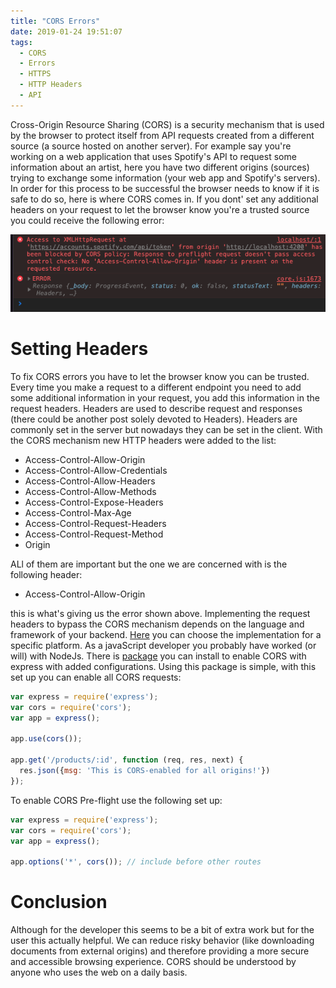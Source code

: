 ```yaml
---
title: "CORS Errors"
date: 2019-01-24 19:51:07
tags: 
  - CORS 
  - Errors
  - HTTPS
  - HTTP Headers
  - API
---
```



Cross-Origin Resource Sharing (CORS) is a security mechanism that is used by the browser to protect itself from API requests created from a different source (a source hosted on another server). For example say you're working on a web application that uses Spotify's API to request some information about an artist, here you have two different origins (sources) trying to exchange some information (your web app and Spotify's servers). In order for this process to be successful the browser needs to know if it is safe to do so, here is where CORS comes in. If you dont' set any additional headers on your request to let the browser know you're a trusted source you could receive the following error:  

<img src="https://raw.githubusercontent.com/AndresXI/Hexo-Blog/master/cors-error.png">

# Setting Headers 
To fix CORS errors you have to let the browser know you can be trusted. Every time you make a request to a different endpoint you need to add some additional information in your request, you add this information in the request headers. Headers are used to describe request and responses (there could be another post solely devoted to Headers). Headers are commonly set in the server but nowadays they can be set in the client. With the CORS mechanism new HTTP headers were added to the list: 
- Access-Control-Allow-Origin
- Access-Control-Allow-Credentials
- Access-Control-Allow-Headers
- Access-Control-Allow-Methods
- Access-Control-Expose-Headers
- Access-Control-Max-Age
- Access-Control-Request-Headers
- Access-Control-Request-Method
- Origin

ALl of them are important but the one we are concerned with is the following header: 
- Access-Control-Allow-Origin

this is what's giving us the error shown above. Implementing the request headers to bypass the CORS mechanism depends on the language and framework of your backend. [Here](https://enable-cors.org/server.html) you can choose the implementation for a specific platform. As a javaScript developer you probably have worked (or will) with NodeJs. There is  [package](https://github.com/expressjs/cors)  you can install to enable CORS with express with added configurations. Using this package is simple, with this set up you can enable all CORS requests: 
```javascript
var express = require('express');
var cors = require('cors');
var app = express();

app.use(cors());

app.get('/products/:id', function (req, res, next) {
  res.json({msg: 'This is CORS-enabled for all origins!'})
});
```
To enable CORS Pre-flight use the following set up: 
```javascript
var express = require('express');
var cors = require('cors');
var app = express();

app.options('*', cors()); // include before other routes
```
# Conclusion 
Although for the developer this seems to be a bit of extra work but for the user this actually helpful. We can reduce risky behavior (like downloading documents from external origins) and therefore providing a more secure and accessible browsing experience. CORS should be understood by anyone who uses the web on a daily basis. 